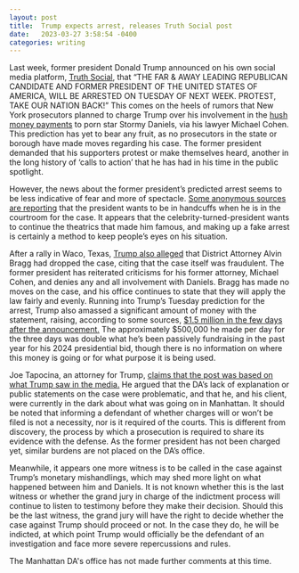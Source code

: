 ```yaml
---
layout: post
title:  Trump expects arrest, releases Truth Social post
date:   2023-03-27 3:58:54 -0400
categories: writing
---
```


Last week, former president Donald Trump announced on his own social media platform, [Truth Social](https://www.nytimes.com/2023/03/18/us/politics/trump-indictment-arrest-protests.html), that “THE FAR & AWAY LEADING REPUBLICAN CANDIDATE AND FORMER PRESIDENT OF THE UNITED STATES OF AMERICA, WILL BE ARRESTED ON TUESDAY OF NEXT WEEK. PROTEST, TAKE OUR NATION BACK!” This comes on the heels of rumors that New York prosecutors planned to charge Trump over his involvement in the [hush money payments](https://www.aljazeera.com/news/2023/3/24/donald-trumps-stormy-daniels-case-heres-what-you-need-to-know) to porn star Stormy Daniels, via his lawyer Michael Cohen. This prediction has yet to bear any fruit, as no prosecutors in the state or borough have made moves regarding his case. The former president demanded that his supporters protest or make themselves heard, another in the long history of ‘calls to action’ that he has had in his time in the public spotlight.

However, the news about the former president’s predicted arrest seems to be less indicative of fear and more of spectacle. [Some anonymous sources are reporting](https://www.theguardian.com/us-news/2023/mar/22/trump-wants-to-be-handcuffed-for-court-appearance-in-stormy-daniels-case-sources-say) that the president wants to be in handcuffs when he is in the courtroom for the case. It appears that the celebrity-turned-president wants to continue the theatrics that made him famous, and making up a fake arrest is certainly a method to keep people’s eyes on his situation. 

After a rally in Waco, Texas, [Trump also alleged](https://www.axios.com/2023/03/26/trump-suggests-da-dropped-stormy-case) that District Attorney Alvin Bragg had dropped the case, citing that the case itself was fraudulent. The former president has reiterated criticisms for his former attorney, Michael Cohen, and denies any and all involvement with Daniels. Bragg has made no moves on the case, and his office continues to state that they will apply the law fairly and evenly. Running into Trump’s Tuesday prediction for the arrest, Trump also amassed a significant amount of money with the statement, raising, according to some sources, [$1.5 million in the few days after the announcement.](https://www.businessinsider.com/trump-raised-million-days-after-posting-arrest-inidctment-truth-social-2023-3) The approximately $500,000 he made per day for the three days was double what he’s been passively fundraising in the past year for his 2024 presidential bid, though there is no information on where this money is going or for what purpose it is being used.

Joe Tapocina, an attorney for Trump, [claims that the post was based on what Trump saw in the media.](https://www.cnn.com/2023/03/18/politics/donald-trump-manhattan-da-arrest-protests/index.html) He argued that the DA’s lack of explanation or public statements on the case were problematic, and that he, and his client, were currently in the dark about what was going on in Manhattan. It should be noted that informing a defendant of whether charges will or won’t be filed is not a necessity, nor is it required of the courts. This is different from discovery, the process by which a prosecution is required to share its evidence with the defense. As the former president has not been charged yet, similar burdens are not placed on the DA’s office.

Meanwhile, it appears one more witness is to be called in the case against Trump’s monetary mishandlings, which may shed more light on what happened between him and Daniels. It is not known whether this is the last witness or whether the grand jury in charge of the indictment process will continue to listen to testimony before they make their decision. Should this be the last witness, the grand jury will have the right to decide whether the case against Trump should proceed or not. In the case they do, he will be indicted, at which point Trump would officially be the defendant of an investigation and face more severe repercussions and rules. 
	
The Manhattan DA's office has not made further comments at this time.

